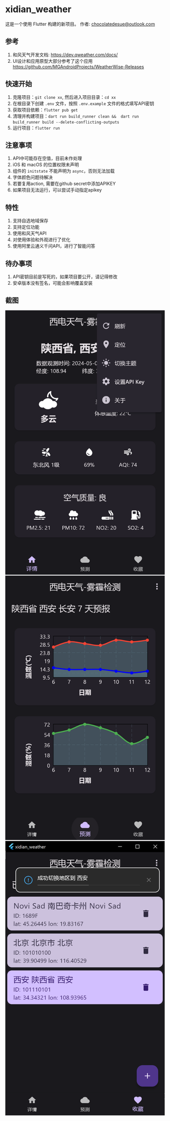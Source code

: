# xidian_weather

这是一个使用 Flutter 构建的新项目。
作者: <chocolatedesue@outlook.com>

## 参考

1. 和风天气开发文档: <https://dev.qweather.com/docs/>
2. UI设计和应用原型大部分参考了这个应用 <https://github.com/MGAndroidProjects/WeatherWise-Releases>

## 快速开始

1. 克隆项目：`git clone xx`, 然后进入项目目录：`cd xx`
2. 在根目录下创建 `.env` 文件，按照 `.env.example` 文件的格式填写API密钥
3. 获取项目依赖：`flutter pub get`
4. 清理并构建项目：`dart run build_runner clean &&  dart run build_runner build --delete-conflicting-outputs`
5. 运行项目：`flutter run`

## 注意事项

1. API中可能存在空值，目前未作处理
2. iOS 和 macOS 的位置权限未声明
3. 组件的 `initstate` 不能声明为 `async`，否则无法加载
4. 字体颜色问题待解决
5. 若要复用action, 需要在github secret中添加APIKEY
6. 如果项目无法运行，可以尝试手动指定apikey

## 特性

1. 支持自选地域保存
2. 支持定位功能
3. 使用和风天气API
4. 对使用体验和外观进行了优化
5. 使用阿里云通义千问API，进行了智能问答

## 待办事项

1. API密钥目前是写死的，如果项目要公开，请记得修改
2. 安卓版本没有签名，可能会影响覆盖安装

## 截图
![alt text](assert/image.png)
![alt text](assert/image-1.png)
![alt text](assert/image-2.png)